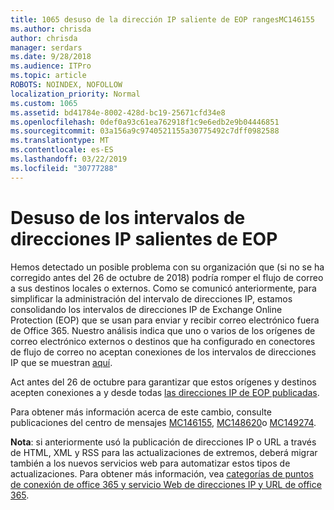 ```yaml
---
title: 1065 desuso de la dirección IP saliente de EOP rangesMC146155
ms.author: chrisda
author: chrisda
manager: serdars
ms.date: 9/28/2018
ms.audience: ITPro
ms.topic: article
ROBOTS: NOINDEX, NOFOLLOW
localization_priority: Normal
ms.custom: 1065
ms.assetid: bd41784e-8002-428d-bc19-25671cfd34e8
ms.openlocfilehash: 0def0a93c61ea762918f1c9e6edb2e9b04446851
ms.sourcegitcommit: 03a156a9c9740521155a30775492c7dff0982588
ms.translationtype: MT
ms.contentlocale: es-ES
ms.lasthandoff: 03/22/2019
ms.locfileid: "30777288"
---
```

# <a name="deprecation-of-eop-outbound-ip-address-ranges"></a>Desuso de los intervalos de direcciones IP salientes de EOP

Hemos detectado un posible problema con su organización que (si no se ha corregido antes del 26 de octubre de 2018) podría romper el flujo de correo a sus destinos locales o externos. Como se comunicó anteriormente, para simplificar la administración del intervalo de direcciones IP, estamos consolidando los intervalos de direcciones IP de Exchange Online Protection (EOP) que se usan para enviar y recibir correo electrónico fuera de Office 365. Nuestro análisis indica que uno o varios de los orígenes de correo electrónico externos o destinos que ha configurado en conectores de flujo de correo no aceptan conexiones de los intervalos de direcciones IP que se muestran [aquí](https://docs.microsoft.com/office365/SecurityCompliance/eop/exchange-online-protection-ip-addresses).
  
Act antes del 26 de octubre para garantizar que estos orígenes y destinos acepten conexiones a y desde todas [las direcciones IP de EOP publicadas](https://docs.microsoft.com/office365/SecurityCompliance/eop/exchange-online-protection-ip-addresses).
  
Para obtener más información acerca de este cambio, consulte publicaciones del centro de mensajes [MC146155](https://portal.office.com/AdminPortal/home?switchtomodern=true#/MessageCenter?id=MC146155), [MC148620](https://portal.office.com/AdminPortal/home?switchtomodern=true#/MessageCenter?id=MC148620)o [MC149274](https://portal.office.com/AdminPortal/home?switchtomodern=true#/MessageCenter?id=MC149274).
  
 **Nota**: si anteriormente usó la publicación de direcciones IP o URL a través de HTML, XML y RSS para las actualizaciones de extremos, deberá migrar también a los nuevos servicios web para automatizar estos tipos de actualizaciones. Para obtener más información, vea [categorías de puntos de conexión de office 365 y servicio Web de direcciones IP y URL de office 365](https://techcommunity.microsoft.com/t5/Office-365-Blog/Announcing-Office-365-endpoint-categories-and-Office-365-IP/ba-p/177638).
  


